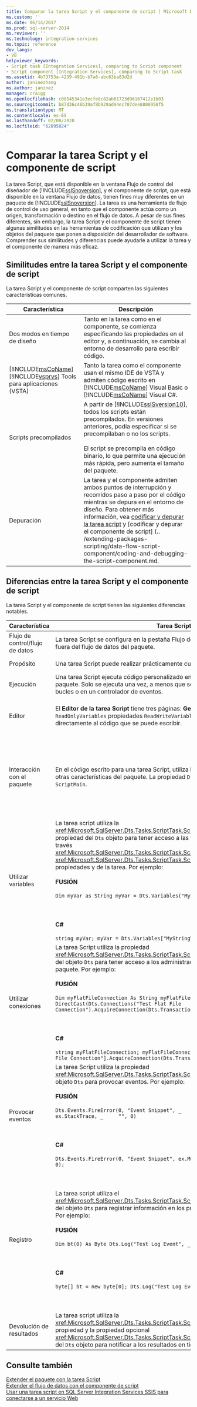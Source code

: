 ```yaml
---
title: Comparar la tarea Script y el componente de script | Microsoft Docs
ms.custom: ''
ms.date: 06/14/2017
ms.prod: sql-server-2014
ms.reviewer: ''
ms.technology: integration-services
ms.topic: reference
dev_langs:
- VB
helpviewer_keywords:
- Script task [Integration Services], comparing to Script component
- Script component [Integration Services], comparing to Script task
ms.assetid: 4b73753a-4239-491b-b7a6-abc63ba83d2d
author: janinezhang
ms.author: janinez
manager: craigg
ms.openlocfilehash: c08545341e3ecfe8c82ab01723d96167412e1b03
ms.sourcegitcommit: b87d36c46b39af8b929ad94ec707dee8800950f5
ms.translationtype: MT
ms.contentlocale: es-ES
ms.lasthandoff: 02/08/2020
ms.locfileid: "62895024"
---
```

# <a name="comparing-the-script-task-and-the-script-component"></a>Comparar la tarea Script y el componente de script
  La tarea Script, que está disponible en la ventana Flujo de control del diseñador de [!INCLUDE[ssISnoversion](../../includes/ssisnoversion-md.md)], y el componente de script, que está disponible en la ventana Flujo de datos, tienen fines muy diferentes en un paquete de [!INCLUDE[ssISnoversion](../../includes/ssisnoversion-md.md)]. La tarea es una herramienta de flujo de control de uso general, en tanto que el componente actúa como un origen, transformación o destino en el flujo de datos. A pesar de sus fines diferentes, sin embargo, la tarea Script y el componente de script tienen algunas similitudes en las herramientas de codificación que utilizan y los objetos del paquete que ponen a disposición del desarrollador de software. Comprender sus similitudes y diferencias puede ayudarle a utilizar la tarea y el componente de manera más eficaz.  
  
## <a name="similarities-between-the-script-task-and-the-script-component"></a>Similitudes entre la tarea Script y el componente de script  
 La tarea Script y el componente de script comparten las siguientes características comunes.  
  
|Característica|Descripción|  
|-------------|-----------------|  
|Dos modos en tiempo de diseño|Tanto en la tarea como en el componente, se comienza especificando las propiedades en el editor y, a continuación, se cambia al entorno de desarrollo para escribir código.|  
|[!INCLUDE[msCoName](../../includes/msconame-md.md)][!INCLUDE[vsprvs](../../includes/vsprvs-md.md)] Tools para aplicaciones (VSTA)|Tanto la tarea como el componente usan el mismo IDE de VSTA y admiten código escrito en [!INCLUDE[msCoName](../../includes/msconame-md.md)] Visual Basic o [!INCLUDE[msCoName](../../includes/msconame-md.md)] Visual C#.|  
|Scripts precompilados|A partir de [!INCLUDE[ssISversion10](../../includes/ssisversion10-md.md)], todos los scripts están precompilados. En versiones anteriores, podía especificar si se precompilaban o no los scripts.<br /><br /> El script se precompila en código binario, lo que permite una ejecución más rápida, pero aumenta el tamaño del paquete.|  
|Depuración|La tarea y el componente admiten ambos puntos de interrupción y recorridos paso a paso por el código mientras se depura en el entorno de diseño. Para obtener más información, vea [codificar y depurar la tarea script](../control-flow/script-task.md) y [codificar y depurar el componente de script] (.. /extending-packages-scripting/data-flow-script-component/coding-and-debugging-the-script-component.md.|  
  
## <a name="differences-between-the-script-task-and-the-script-component"></a>Diferencias entre la tarea Script y el componente de script  
 La tarea Script y el componente de script tienen las siguientes diferencias notables.  
  
|Característica|Tarea Script|Componente de script|  
|-------------|-----------------|----------------------|  
|Flujo de control/flujo de datos|La tarea Script se configura en la pestaña Flujo de control del diseñador y se ejecuta fuera del flujo de datos del paquete.|El componente de script se configura en la página Flujo de datos del diseñador y representa un origen, transformación o destino en la tarea Flujo de datos.|  
|Propósito|Una tarea Script puede realizar prácticamente cualquier tarea de uso general.|Con el componente de script, debe especificar si desea crear un origen, transformación o destino.|  
|Ejecución|Una tarea Script ejecuta código personalizado en algún punto del flujo de trabajo del paquete. Solo se ejecuta una vez, a menos que se incluya en un contenedor de bucles o en un controlador de eventos.|Un componente de Script también se ejecuta una vez, pero normalmente ejecuta su rutina de procesamiento principal una vez para cada fila de datos del flujo de datos.|  
|Editor|El **Editor de la tarea Script** tiene tres páginas: **General**, **Script** y **Expresiones**. Solo las `ReadOnlyVariables` propiedades `ReadWriteVariables`y y **ScriptLanguage** afectan directamente al código que se puede escribir.|El **Editor de transformación Script** tiene hasta cuatro páginas: **Columnas de entrada**, **Entradas y salidas**, **Script** y **Administradores de conexión**. Los metadatos y propiedades que configura en cada una de estas páginas determinan los miembros de las clases base que se generan automáticamente para su uso en el código.|  
|Interacción con el paquete|En el código escrito para una tarea Script, utiliza la propiedad `Dts` para tener acceso a otras características del paquete. La propiedad `Dts` es miembro de la clase `ScriptMain`.|En el código del componente de script, utiliza propiedades de descriptor de acceso con tipo para tener acceso a ciertas características del paquete como variables y administradores de conexión.<br /><br /> El método `PreExecute` únicamente puede tener acceso a variables de solo lectura. El método `PostExecute` puede tener acceso a variables de solo lectura y de lectura/escritura.<br /><br /> Para obtener más información sobre estos métodos, vea [codificar y depurar el componente de script] (.. /extending-packages-scripting/data-flow-script-component/coding-and-debugging-the-script-component.md.|  
|Utilizar variables|La tarea script utiliza la <xref:Microsoft.SqlServer.Dts.Tasks.ScriptTask.ScriptObjectModel.Variables%2A> propiedad del `Dts` objeto para tener acceso a las variables que están disponibles a través <xref:Microsoft.SqlServer.Dts.Tasks.ScriptTask.ScriptTask.ReadOnlyVariables%2A> de <xref:Microsoft.SqlServer.Dts.Tasks.ScriptTask.ScriptTask.ReadWriteVariables%2A> las propiedades y de la tarea. Por ejemplo:<br /><br /> **FUSIÓN**<br /><br /> `Dim myVar as String myVar = Dts.Variables("MyStringVariable").Value.ToString`<br /><br /> <br /><br /> **C#**<br /><br /> `string myVar; myVar = Dts.Variables["MyStringVariable"].Value.ToString();`|El componente de script usa propiedades de descriptor de acceso con tipo de la clase base generada automáticamente, creadas a partir de las propiedades <xref:Microsoft.SqlServer.Dts.Pipeline.ScriptComponent.ReadOnlyVariables%2A> y <xref:Microsoft.SqlServer.Dts.Pipeline.ScriptComponent.ReadWriteVariables%2A> del componente. Por ejemplo:<br /><br /> **FUSIÓN**<br /><br /> `Dim myVar as String myVar = Me.Variables.MyStringVariable`<br /><br /> <br /><br /> **C#**<br /><br /> `string myVar; myVar = this.Variables.MyStringVariable;`|  
|Utilizar conexiones|La tarea Script utiliza la propiedad <xref:Microsoft.SqlServer.Dts.Tasks.ScriptTask.ScriptObjectModel.Connections%2A> del objeto `Dts` para tener acceso a los administradores de conexión definidos en el paquete. Por ejemplo:<br /><br /> **FUSIÓN**<br /><br /> `Dim myFlatFileConnection As String myFlatFileConnection = _     DirectCast(Dts.Connections("Test Flat File Connection").AcquireConnection(Dts.Transaction), _     String)`<br /><br /> <br /><br /> **C#**<br /><br /> `string myFlatFileConnection; myFlatFileConnection = (Dts.Connections["Test Flat File Connection"].AcquireConnection(Dts.Transaction) as String);`|El componente de script utiliza propiedades de descriptor de acceso con tipo de la clase base generada automáticamente, creadas a partir de la lista de administradores de conexión escrita por el usuario en la página Administradores de conexión del editor. Por ejemplo:<br /><br /> **FUSIÓN**<br /><br /> `Dim connMgr As IDTSConnectionManager100 connMgr = Me.Connections.MyADONETConnection`<br /><br /> <br /><br /> **C#**<br /><br /> `IDTSConnectionManager100 connMgr; connMgr = this.Connections.MyADONETConnection;`|  
|Provocar eventos|La tarea Script utiliza la propiedad <xref:Microsoft.SqlServer.Dts.Tasks.ScriptTask.ScriptObjectModel.Events%2A> del objeto `Dts` para provocar eventos. Por ejemplo:<br /><br /> **FUSIÓN**<br /><br /> `Dts.Events.FireError(0, "Event Snippet", _     ex.Message & ControlChars.CrLf & ex.StackTrace, _     "", 0)`<br /><br /> <br /><br /> **C#**<br /><br /> `Dts.Events.FireError(0, "Event Snippet", ex.Message + "\r" + ex.StackTrace, "", 0);`|El componente de script provoca errores, advertencias y mensajes informativos utilizando los métodos de la interfaz <xref:Microsoft.SqlServer.Dts.Pipeline.Wrapper.IDTSComponentMetaData100> que devuelve la propiedad <xref:Microsoft.SqlServer.Dts.Pipeline.ScriptComponent.ComponentMetaData%2A>. Por ejemplo:<br /><br /> **FUSIÓN**<br /><br /> `Dim myMetadata as IDTSComponentMetaData100 myMetaData = Me.ComponentMetaData myMetaData.FireError(...)`|  
|Registro|La tarea script utiliza el <xref:Microsoft.SqlServer.Dts.Tasks.ScriptTask.ScriptObjectModel.Log%2A> método del objeto `Dts` para registrar información en los proveedores de registro habilitados. Por ejemplo:<br /><br /> **FUSIÓN**<br /><br /> `Dim bt(0) As Byte Dts.Log("Test Log Event", _     0, _     bt)`<br /><br /> <br /><br /> **C#**<br /><br /> `byte[] bt = new byte[0]; Dts.Log("Test Log Event", 0, bt);`|El componente de script utiliza el método <xref:Microsoft.SqlServer.Dts.Pipeline.ScriptComponent.Log%2A> de la clase base generada automáticamente para registrar información en los proveedores de registro habilitados. Por ejemplo:<br /><br /> **FUSIÓN**<br /><br /> `Dim bt(0) As Byte`<br /><br /> `Me.Log("Test Log Event", _`<br /><br /> `0, _`<br /><br /> `bt)`<br /><br /> <br /><br /> **C#**<br /><br /> `byte[] bt = new byte[0]; this.Log("Test Log Event", 0, bt);`|  
|Devolución de resultados|La tarea script utiliza la <xref:Microsoft.SqlServer.Dts.Tasks.ScriptTask.ScriptObjectModel.TaskResult%2A> propiedad y la propiedad opcional <xref:Microsoft.SqlServer.Dts.Tasks.ScriptTask.ScriptObjectModel.ExecutionValue%2A> del `Dts` objeto para notificar a los resultados en tiempo de ejecución.|El componente de script se ejecuta como parte de la tarea Flujo de datos y no notifica resultados mediante estas propiedades.|  
  
## <a name="see-also"></a>Consulte también  
 [Extender el paquete con la tarea Script](task/extending-the-package-with-the-script-task.md)   
 [Extender el flujo de datos con el componente de script](data-flow-script-component/extending-the-data-flow-with-the-script-component.md)   
 [Usar una tarea script en SQL Server Integration Services SSIS para conectarse a un servicio Web](https://www.mssqltips.com/sqlservertip/4288/using-a-script-task-in-sql-server-integration-services-ssis-to-connect-to-a-web-service/)  
  
  
